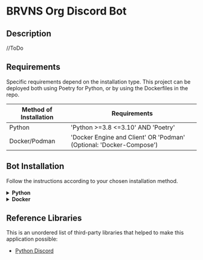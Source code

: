 # BRVNS Org Discord Bot

## Description

//ToDo

## Requirements

Specific requirements depend on the installation type. This project can be deployed both using Poetry for Python, or by
using the Dockerfiles in the repo.

| Method of Installation | Requirements                                                        |
|------------------------|---------------------------------------------------------------------|
| Python                 | 'Python >=3.8 <=3.10' AND 'Poetry'                                  |
| Docker/Podman          | 'Docker Engine and Client' OR 'Podman' (Optional: 'Docker-Compose') |

## Bot Installation

Follow the instructions according to your chosen installation method.

<details>
<summary>
   <b>Python</b>
</summary>

### Running

1. Initialise the Poetry environment by executing the following Poetry command:

    ```shell
    export TOKEN=<DISCORD_API_TOKEN>

    poetry install
    ```

2. Run the application by executing the following Poetry command:

    ```shell
    poetry run python main.py
    ```

</details>

<details>
<summary>
   <b>Docker</b>
</summary>

### Building

//ToDo

### Running

1. Ensure Docker or Podman is installed.
2. Download your desired version of the `ziggiyzoo/brvns-discord-bot` image:
   
   ```shell
   # With Docker
   docker pull ghcr.io/ziggiyzoo/brvns-discord-bot:<tag>
   
   # With Podman
   podman pull ghcr.io/ziggiyzoo/brvns-discord-bot:<tag>
   ```

3. Run the downloaded image by executing the following command:

   ```shell
   # With Docker
   docker run --detach \
      --env TOKEN=<DISCORD_API_TOKEN> \
      ghcr.io/ziggiyzoo/brvns-discord-bot:<tag>

   # With Podman
   docker run --detach \
      --env TOKEN=<DISCORD_API_TOKEN> \
      ghcr.io/ziggiyzoo/brvns-discord-bot:<tag>
   ```

</details>

## Reference Libraries

This is an unordered list of third-party libraries that helped to make this application possible:

- [Python Discord](https://pypi.org/project/python-discord/)
